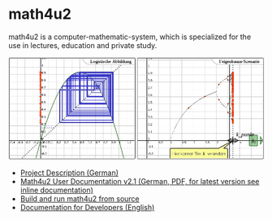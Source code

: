 math4u2
=======

math4u2 is a computer-mathematic-system, which is specialized for the use in lectures, education and private study.

![image](https://github.com/fennstef/math4u2/blob/master/doc/images/image02.jpg?raw=true)

- <a href="Projektbeschreibung.md">Project Description (German)</a>
- <a href="doc/math4u2-doc_2_1.pdf?raw=true">Math4u2 User Documentation v2.1 (German, PDF, for latest version see inline documentation)</a>
- <a href="BuildFromSource.md">Build and run math4u2 from source</a>
- <a href="DeveloperDocumentation.md">Documentation for Developers (English)</a> 
